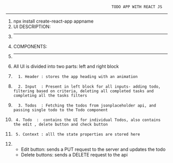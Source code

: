                                                   TODO APP WITH REACT JS
----------------------------------------------------------------------------------------------------------------------------------------------------------------------------------------
1. npx install create-react-app appname
2. UI DESCRIPTION:
3. ---------------------------
4.   COMPONENTS:
5.   ---------------------
6.   All UI is divided into two parts: left and right block
7.       1. Header : stores the app heading with an animation
8.       2. Input  : Present in left block for all inputs- adding todo, filtering based on criteria, deleting all completed tasks and completing all the tasks filters
9.       3. Todos  : Fetching the todos from jsonplaceholder api, and passing single todo to the Todo component
10.      4. Todo  :  contains the UI for individual Todos, also contains the edit , delete button and check button
11.      5. Context : alll the state properties are stored here

12.  * Edit button: sends a PUT request to the server and updates the todo
     * Delete buttons: sends a DELETE request to the api
